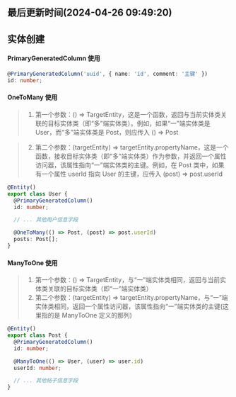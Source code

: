 <!--
 * @Description: typeorm文档
 * @Author: prui
 * @Date: 2024-04-26 09:45:09
 * @LastEditTime: 2024-04-26 15:32:32
 * @LastEditors: prui
 * 不忘初心,不负梦想
-->

## 最后更新时间(2024-04-26 09:49:20)

## 实体创建

#### PrimaryGeneratedColumn 使用

```ts
@PrimaryGeneratedColumn('uuid', { name: 'id', comment: '主键' })
id: number;
```

#### OneToMany 使用

> 1. 第一个参数：() => TargetEntity，这是一个函数，返回与当前实体类关联的目标实体类（即“多”端实体类）。例如，如果“一”端实体类是 User，而“多”端实体类是 Post，则应传入 () => Post

> 2. 第二个参数：(targetEntity) => targetEntity.propertyName，这是一个函数，接收目标实体类（即“多”端实体类）作为参数，并返回一个属性访问器，该属性指向“一”端实体类的主键。例如，在 Post 类中，如果有一个属性 userId 指向 User 的主键，应传入 (post) => post.userId

```ts
@Entity()
export class User {
  @PrimaryGeneratedColumn()
  id: number;

  // ... 其他用户信息字段

  @OneToMany(() => Post, (post) => post.userId)
  posts: Post[];
}
```

#### ManyToOne 使用

> 1. 第一个参数：() => TargetEntity，与“一”端实体类相同，返回与当前实体类关联的目标实体类（即“一”端实体类）
> 2. 第二个参数：(targetEntity) => targetEntity.propertyName，与“一”端实体类相同，返回一个属性访问器，该属性指向“一”端实体类的主键(这里指的是 ManyToOne 定义的那列)

```ts
@Entity()
export class Post {
  @PrimaryGeneratedColumn()
  id: number;

  @ManyToOne(() => User, (user) => user.id)
  userId: number;

  // ... 其他帖子信息字段
}
```
